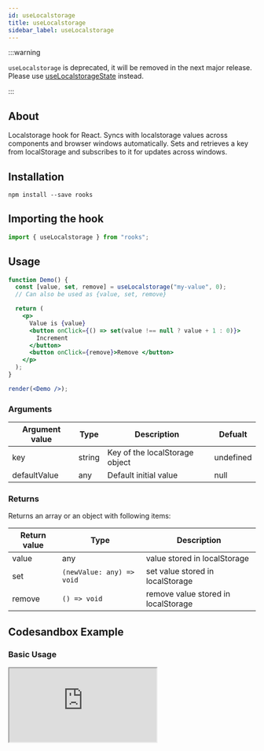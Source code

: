 ```yaml
---
id: useLocalstorage
title: useLocalstorage
sidebar_label: useLocalstorage
---
```


:::warning

`useLocalstorage` is deprecated, it will be removed in the next major release. Please use [useLocalstorageState](/useLocalstorageState) instead.

:::

## About

Localstorage hook for React. Syncs with localstorage values across components and browser windows automatically. Sets and retrieves a key from localStorage and subscribes to it for updates across windows.

## Installation

    npm install --save rooks

## Importing the hook

```javascript
import { useLocalstorage } from "rooks";
```

## Usage

```jsx
function Demo() {
  const [value, set, remove] = useLocalstorage("my-value", 0);
  // Can also be used as {value, set, remove}

  return (
    <p>
      Value is {value}
      <button onClick={() => set(value !== null ? value + 1 : 0)}>
        Increment
      </button>
      <button onClick={remove}>Remove </button>
    </p>
  );
}

render(<Demo />);
```

### Arguments

| Argument value | Type   | Description                    | Defualt   |
| -------------- | ------ | ------------------------------ | --------- |
| key            | string | Key of the localStorage object | undefined |
| defaultValue   | any    | Default initial value          | null      |

### Returns

Returns an array or an object with following items:

| Return value | Type                      | Description                         |
| ------------ | ------------------------- | ----------------------------------- |
| value        | any                       | value stored in localStorage        |
| set          | `(newValue: any) => void` | set value stored in localStorage    |
| remove       | `() => void`              | remove value stored in localStorage |

## Codesandbox Example

### Basic Usage

<iframe src="https://codesandbox.io/embed/uselocalstorage-dyfwt?fontsize=14&hidenavigation=1&theme=dark"
   style={{
    width: "100%",
    height: 500,
    border: 0,
    borderRadius: 4,
    overflow: "hidden"
  }} 
title="useLocalstorage"
allow="accelerometer; ambient-light-sensor; camera; encrypted-media; geolocation; gyroscope; hid; microphone; midi; payment; usb; vr; xr-spatial-tracking"
sandbox="allow-forms allow-modals allow-popups allow-presentation allow-same-origin allow-scripts"
/>

## Join Bhargav's discord server

You can click on the floating discord icon at the bottom right of the screen and talk to us in our server.
